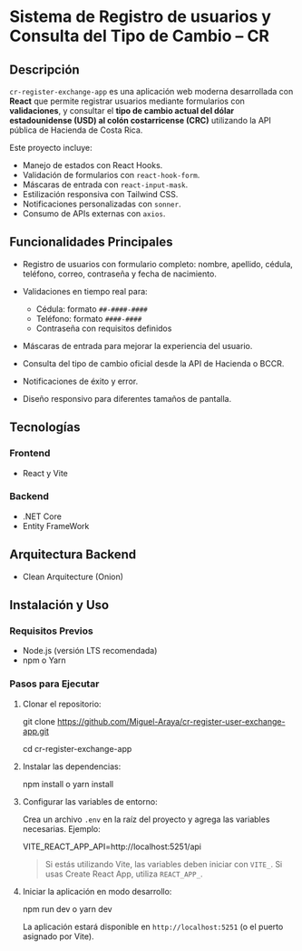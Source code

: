 # Sistema de Registro de usuarios y Consulta del Tipo de Cambio – CR

## Descripción

`cr-register-exchange-app` es una aplicación web moderna desarrollada con **React** que permite registrar usuarios mediante formularios con **validaciones**, y consultar el **tipo de cambio actual del dólar estadounidense (USD) al colón costarricense (CRC)** utilizando la API pública de Hacienda de Costa Rica.

Este proyecto incluye:

* Manejo de estados con React Hooks.
* Validación de formularios con `react-hook-form`.
* Máscaras de entrada con `react-input-mask`.
* Estilización responsiva con Tailwind CSS.
* Notificaciones personalizadas con `sonner`.
* Consumo de APIs externas con `axios`.

## Funcionalidades Principales

* Registro de usuarios con formulario completo: nombre, apellido, cédula, teléfono, correo, contraseña y fecha de nacimiento.
* Validaciones en tiempo real para:

  * Cédula: formato `##-####-####`
  * Teléfono: formato `####-####`
  * Contraseña con requisitos definidos
* Máscaras de entrada para mejorar la experiencia del usuario.
* Consulta del tipo de cambio oficial desde la API de Hacienda o BCCR.
* Notificaciones de éxito y error.
* Diseño responsivo para diferentes tamaños de pantalla.

## Tecnologías

### Frontend

* React y Vite

### Backend
* .NET Core
* Entity FrameWork

## Arquitectura Backend

* Clean Arquitecture (Onion)

## Instalación y Uso

### Requisitos Previos

* Node.js (versión LTS recomendada)
* npm o Yarn

### Pasos para Ejecutar

1. Clonar el repositorio:

   git clone https://github.com/Miguel-Araya/cr-register-user-exchange-app.git

   cd cr-register-exchange-app

3. Instalar las dependencias:

   npm install
   o
   yarn install


4. Configurar las variables de entorno:

   Crea un archivo `.env` en la raíz del proyecto y agrega las variables necesarias. Ejemplo:

   VITE_REACT_APP_API=http://localhost:5251/api
   
   > Si estás utilizando Vite, las variables deben iniciar con `VITE_`. Si usas Create React App, utiliza `REACT_APP_`.

5. Iniciar la aplicación en modo desarrollo:

   npm run dev
   o
   yarn dev

   La aplicación estará disponible en `http://localhost:5251` (o el puerto asignado por Vite).
   
